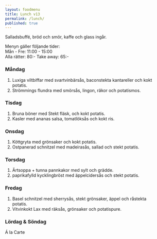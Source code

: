 ```yaml
---
layout: foodmenu
title: Lunch v13
permalink: /lunch/
published: true
---
```

Salladsbuffé, bröd och smör, kaffe och glass ingår.

Menyn gäller följande tider:  
Mån - Fre: 11:00 - 15:00  
Alla rätter: 80:- Take away: 65:-

### Måndag

1. Luxiga viltbiffar med svartvinbärsås, baconstekta kantareller och kokt potatis.
2. Strömmings flundra med smörsås, lingon, räkor och potatismos.

### Tisdag

1. Bruna böner med Stekt fläsk, och kokt potatis.
2. Kasler med ananas salsa, tomatlöksås och kokt ris. 

### Onsdag

1. Köttgryta med grönsaker och kokt potatis.
2. Ostpanerad schnitzel med madeirasås, sallad och stekt potatis.

### Torsdag

1. Ärtsoppa + tunna pannkakor med sylt och grädde.
2. paprikafylld kycklingbröst med äppelcidersås och stekt potatis.

### Fredag

1. Basel schnitzel med sherrysås, stekt grönsaker, äppel och råstekta potatis.  
2. Vitvinkokt Lax med räksås, grönsaker och potatispure.


### Lördag & Söndag

Á la Carte
